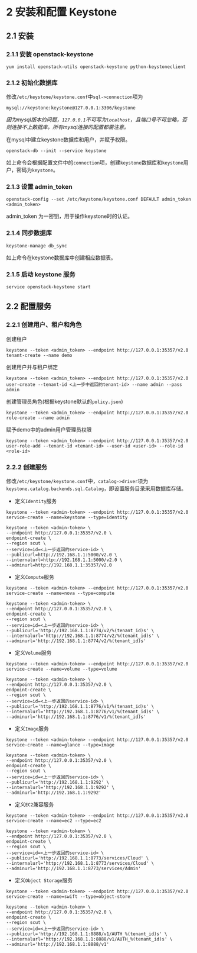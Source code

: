 # 2 安装和配置 Keystone

## 2.1 安装

### 2.1.1 安装 openstack-keystone

    yum install openstack-utils openstack-keystone python-keystoneclient
    
### 2.1.2 初始化数据库

修改`/etc/keystone/keystone.conf`中`sql->connection`项为
    
    mysql://keystone:keystone@127.0.0.1:3306/keystone
    
*因为mysql版本的问题，`127.0.0.1`不可写为`localhost`，且端口号不可忽略，否则连接不上数据库。所有mysql连接的配置都需注意。*
    
在mysql中建立keystone数据库和用户，并赋予权限。
    
    openstack-db --init --service keystone
    
如上命令会根据配置文件中的`connection`项，创建`keystone`数据库和`keystone`用户，密码为`keystone`。

### 2.1.3 设置 admin_token
    
    openstack-config --set /etc/keystone/keystone.conf DEFAULT admin_token <admin_token>
    
admin_token 为一密钥，用于操作keystone时的认证。

### 2.1.4 同步数据库

    keystone-manage db_sync

如上命令在keystone数据库中创建相应数据表。

### 2.1.5 启动 keystone 服务

    service openstack-keystone start

## 2.2 配置服务

### 2.2.1 创建用户、租户和角色

创建租户

    keystone --token <admin_token> --endpoint http://127.0.0.1:35357/v2.0 tenant-create --name demo
    
创建用户并与租户绑定

    keystone --token <admin_token> --endpoint http://127.0.0.1:35357/v2.0 user-create --tenant-id <上一步中返回的tenant-id> --name admin --pass admin
    
创建管理员角色(根据keystone默认的`policy.json`)

    keystone --token <admin_token> --endpoint http://127.0.0.1:35357/v2.0 role-create --name admin
 
赋予demo中的admin用户管理员权限

    keystone --token <admin_token> --endpoint http://127.0.0.1:35357/v2.0 user-role-add --tenant-id <tenant-id> --user-id <user-id> --role-id <role-id>

### 2.2.2 创建服务
    
修改`/etc/keystone/keystone.conf`中，`catalog->driver`项为`keystone.catalog.backends.sql.Catalog`，即设置服务目录采用数据库存储。

* 定义`Identity`服务

```
keystone --token <admin-token> --endpoint http://127.0.0.1:35357/v2.0 service-create --name=keystone --type=identity

keystone --token <admin-token> \
--endpoint http://127.0.0.1:35357/v2.0 \
endpoint-create \
--region scut \
--service=id=<上一步返回的service-id> \
--publicurl=http://192.168.1.1:5000/v2.0 \
--internalurl=http://192.168.1.1:5000/v2.0 \
--adminurl=http://192.168.1.1:35357/v2.0
```

* 定义`Compute`服务

```
keystone --token <admin-token> --endpoint http://127.0.0.1:35357/v2.0 service-create --name=nova --type=compute

keystone --token <admin-token> \
--endpoint http://127.0.0.1:35357/v2.0 \
endpoint-create \
--region scut \
--service=id=<上一步返回的service-id> \
--publicurl='http://192.168.1.1:8774/v2/%(tenant_id)s' \
--internalurl='http://192.168.1.1:8774/v2/%(tenant_id)s' \
--adminurl='http://192.168.1.1:8774/v2/%(tenant_id)s'
```
    
* 定义`Volume`服务

```
keystone --token <admin-token> --endpoint http://127.0.0.1:35357/v2.0 service-create --name=volume --type=volume

keystone --token <admin-token> \
--endpoint http://127.0.0.1:35357/v2.0 \
endpoint-create \
--region scut \
--service=id=<上一步返回的service-id> \
--publicurl='http://192.168.1.1:8776/v1/%(tenant_id)s' \
--internalurl='http://192.168.1.1:8776/v1/%(tenant_id)s' \
--adminurl='http://192.168.1.1:8776/v1/%(tenant_id)s'
```

* 定义`Image`服务

```
keystone --token <admin-token> --endpoint http://127.0.0.1:35357/v2.0 service-create --name=glance --type=image

keystone --token <admin-token> \
--endpoint http://127.0.0.1:35357/v2.0 \
endpoint-create \
--region scut \
--service=id=<上一步返回的service-id> \
--publicurl='http://192.168.1.1:9292' \
--internalurl='http://192.168.1.1:9292' \
--adminurl='http://192.168.1.1:9292'
```
   
* 定义`EC2`兼容服务

```
keystone --token <admin-token> --endpoint http://127.0.0.1:35357/v2.0 service-create --name=ec2 --type=ec2

keystone --token <admin-token> \
--endpoint http://127.0.0.1:35357/v2.0 \
endpoint-create \
--region scut \
--service=id=<上一步返回的service-id> \
--publicurl='http://192.168.1.1:8773/services/Cloud' \
--internalurl='http://192.168.1.1:8773/services/Cloud' \
--adminurl='http://192.168.1.1:8773/services/Admin'
```

* 定义`Object Storage`服务

```
keystone --token <admin-token> --endpoint http://127.0.0.1:35357/v2.0 service-create --name=swift --type=object-store

keystone --token <admin-token> \
--endpoint http://127.0.0.1:35357/v2.0 \
endpoint-create \
--region scut \
--service=id=<上一步返回的service-id> \
--publicurl='http://192.168.1.1:8888/v1/AUTH_%(tenant_id)s' \
--internalurl='http://192.168.1.1:8888/v1/AUTH_%(tenant_id)s' \
--adminurl='http://192.168.1.1:8888/v1'
```

